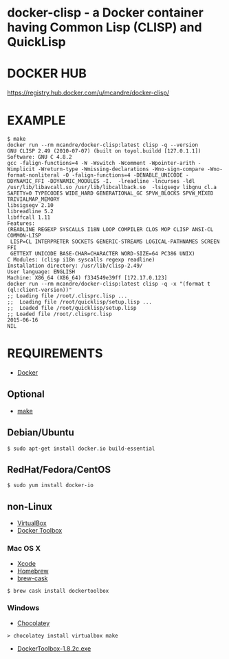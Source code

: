# docker-clisp - a Docker container having Common Lisp (CLISP) and QuickLisp

# DOCKER HUB

https://registry.hub.docker.com/u/mcandre/docker-clisp/

# EXAMPLE

```
$ make
docker run --rm mcandre/docker-clisp:latest clisp -q --version
GNU CLISP 2.49 (2010-07-07) (built on toyol.buildd [127.0.1.1])
Software: GNU C 4.8.2
gcc -falign-functions=4 -W -Wswitch -Wcomment -Wpointer-arith -Wimplicit -Wreturn-type -Wmissing-declarations -Wno-sign-compare -Wno-format-nonliteral -O -falign-functions=4 -DENABLE_UNICODE -DDYNAMIC_FFI -DDYNAMIC_MODULES -I.  -lreadline -lncurses -ldl /usr/lib/libavcall.so /usr/lib/libcallback.so  -lsigsegv libgnu_cl.a
SAFETY=0 TYPECODES WIDE_HARD GENERATIONAL_GC SPVW_BLOCKS SPVW_MIXED TRIVIALMAP_MEMORY
libsigsegv 2.10
libreadline 5.2
libffcall 1.11
Features:
(READLINE REGEXP SYSCALLS I18N LOOP COMPILER CLOS MOP CLISP ANSI-CL COMMON-LISP
 LISP=CL INTERPRETER SOCKETS GENERIC-STREAMS LOGICAL-PATHNAMES SCREEN FFI
 GETTEXT UNICODE BASE-CHAR=CHARACTER WORD-SIZE=64 PC386 UNIX)
C Modules: (clisp i18n syscalls regexp readline)
Installation directory: /usr/lib/clisp-2.49/
User language: ENGLISH
Machine: X86_64 (X86_64) f334549e39ff [172.17.0.123]
docker run --rm mcandre/docker-clisp:latest clisp -q -x "(format t (ql:client-version))"
;; Loading file /root/.clisprc.lisp ...
;;  Loading file /root/quicklisp/setup.lisp ...
;;  Loaded file /root/quicklisp/setup.lisp
;; Loaded file /root/.clisprc.lisp
2015-06-16
NIL
```

# REQUIREMENTS

* [Docker](https://www.docker.com/)

## Optional

* [make](http://www.gnu.org/software/make/)

## Debian/Ubuntu

```
$ sudo apt-get install docker.io build-essential
```

## RedHat/Fedora/CentOS

```
$ sudo yum install docker-io
```

## non-Linux

* [VirtualBox](https://www.virtualbox.org/)
* [Docker Toolbox](https://www.docker.com/toolbox)

### Mac OS X

* [Xcode](http://itunes.apple.com/us/app/xcode/id497799835?ls=1&mt=12)
* [Homebrew](http://brew.sh/)
* [brew-cask](http://caskroom.io/)

```
$ brew cask install dockertoolbox
```

### Windows

* [Chocolatey](https://chocolatey.org/)

```
> chocolatey install virtualbox make
```

* [DockerToolbox-1.8.2c.exe](https://github.com/docker/toolbox/releases/download/v1.8.2c/DockerToolbox-1.8.2c.exe)
